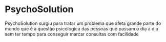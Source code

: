 # PsychoSolution
PsychoSolution surgiu para tratar um problema que afeta grande parte do mundo que é a questão psicologica das pessoas que passam o dia a dia sem ter tempo para conseguir marcar consultas com facilidade
